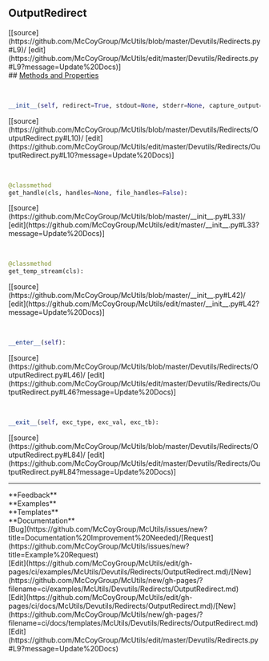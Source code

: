 ## <a id="McUtils.Devutils.Redirects.OutputRedirect">OutputRedirect</a> 

<div class="docs-source-link" markdown="1">
[[source](https://github.com/McCoyGroup/McUtils/blob/master/Devutils/Redirects.py#L9)/
[edit](https://github.com/McCoyGroup/McUtils/edit/master/Devutils/Redirects.py#L9?message=Update%20Docs)]
</div>









<div class="collapsible-section">
 <div class="collapsible-section collapsible-section-header" markdown="1">
## <a class="collapse-link" data-toggle="collapse" href="#methods" markdown="1"> Methods and Properties</a> <a class="float-right" data-toggle="collapse" href="#methods"><i class="fa fa-chevron-down"></i></a>
 </div>
 <div class="collapsible-section collapsible-section-body collapse show" id="methods" markdown="1">
 
<a id="McUtils.Devutils.Redirects.OutputRedirect.__init__" class="docs-object-method">&nbsp;</a> 
```python
__init__(self, redirect=True, stdout=None, stderr=None, capture_output=False, capture_errors=None, file_handles=False): 
```
<div class="docs-source-link" markdown="1">
[[source](https://github.com/McCoyGroup/McUtils/blob/master/Devutils/Redirects/OutputRedirect.py#L10)/
[edit](https://github.com/McCoyGroup/McUtils/edit/master/Devutils/Redirects/OutputRedirect.py#L10?message=Update%20Docs)]
</div>


<a id="McUtils.Devutils.Redirects.OutputRedirect.get_handle" class="docs-object-method">&nbsp;</a> 
```python
@classmethod
get_handle(cls, handles=None, file_handles=False): 
```
<div class="docs-source-link" markdown="1">
[[source](https://github.com/McCoyGroup/McUtils/blob/master/__init__.py#L33)/
[edit](https://github.com/McCoyGroup/McUtils/edit/master/__init__.py#L33?message=Update%20Docs)]
</div>


<a id="McUtils.Devutils.Redirects.OutputRedirect.get_temp_stream" class="docs-object-method">&nbsp;</a> 
```python
@classmethod
get_temp_stream(cls): 
```
<div class="docs-source-link" markdown="1">
[[source](https://github.com/McCoyGroup/McUtils/blob/master/__init__.py#L42)/
[edit](https://github.com/McCoyGroup/McUtils/edit/master/__init__.py#L42?message=Update%20Docs)]
</div>


<a id="McUtils.Devutils.Redirects.OutputRedirect.__enter__" class="docs-object-method">&nbsp;</a> 
```python
__enter__(self): 
```
<div class="docs-source-link" markdown="1">
[[source](https://github.com/McCoyGroup/McUtils/blob/master/Devutils/Redirects/OutputRedirect.py#L46)/
[edit](https://github.com/McCoyGroup/McUtils/edit/master/Devutils/Redirects/OutputRedirect.py#L46?message=Update%20Docs)]
</div>


<a id="McUtils.Devutils.Redirects.OutputRedirect.__exit__" class="docs-object-method">&nbsp;</a> 
```python
__exit__(self, exc_type, exc_val, exc_tb): 
```
<div class="docs-source-link" markdown="1">
[[source](https://github.com/McCoyGroup/McUtils/blob/master/Devutils/Redirects/OutputRedirect.py#L84)/
[edit](https://github.com/McCoyGroup/McUtils/edit/master/Devutils/Redirects/OutputRedirect.py#L84?message=Update%20Docs)]
</div>
 </div>
</div>












---


<div markdown="1" class="text-secondary">
<div class="container">
  <div class="row">
   <div class="col" markdown="1">
**Feedback**   
</div>
   <div class="col" markdown="1">
**Examples**   
</div>
   <div class="col" markdown="1">
**Templates**   
</div>
   <div class="col" markdown="1">
**Documentation**   
</div>
   <div class="col" markdown="1">
   
</div>
   <div class="col" markdown="1">
   
</div>
   <div class="col" markdown="1">
   
</div>
</div>
  <div class="row">
   <div class="col" markdown="1">
[Bug](https://github.com/McCoyGroup/McUtils/issues/new?title=Documentation%20Improvement%20Needed)/[Request](https://github.com/McCoyGroup/McUtils/issues/new?title=Example%20Request)   
</div>
   <div class="col" markdown="1">
[Edit](https://github.com/McCoyGroup/McUtils/edit/gh-pages/ci/examples/McUtils/Devutils/Redirects/OutputRedirect.md)/[New](https://github.com/McCoyGroup/McUtils/new/gh-pages/?filename=ci/examples/McUtils/Devutils/Redirects/OutputRedirect.md)   
</div>
   <div class="col" markdown="1">
[Edit](https://github.com/McCoyGroup/McUtils/edit/gh-pages/ci/docs/McUtils/Devutils/Redirects/OutputRedirect.md)/[New](https://github.com/McCoyGroup/McUtils/new/gh-pages/?filename=ci/docs/templates/McUtils/Devutils/Redirects/OutputRedirect.md)   
</div>
   <div class="col" markdown="1">
[Edit](https://github.com/McCoyGroup/McUtils/edit/master/Devutils/Redirects.py#L9?message=Update%20Docs)   
</div>
   <div class="col" markdown="1">
   
</div>
   <div class="col" markdown="1">
   
</div>
   <div class="col" markdown="1">
   
</div>
</div>
</div>
</div>